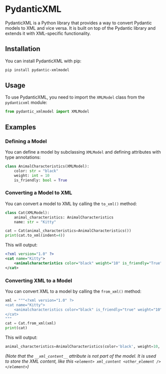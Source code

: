# PydanticXML

PydanticXML is a Python library that provides a way to convert Pydantic models to XML and vice versa. It is built on top of the Pydantic library and extends it with XML-specific functionality.

## Installation

You can install PydanticXML with pip:

```bash
pip install pydantic-xmlmodel
```

## Usage

To use PydanticXML, you need to import the `XMLModel` class from the `pydanticxml` module:

```python
from pydantic_xmlmodel import XMLModel
```

## Examples

### Defining a Model

You can define a model by subclassing `XMLModel` and defining attributes with type annotations:

```python
class AnimalCharacteristics(XMLModel):
    color: str = "black"
    weight: int = 10
    is_friendly: bool = True
```

### Converting a Model to XML

You can convert a model to XML by calling the `to_xml()` method:

```python
class Cat(XMLModel):
    animal_characteristics: AnimalCharacteristics
    name: str = "Kitty"

cat = Cat(animal_characteristics=AnimalCharacteristics())
print(cat.to_xml(indent=4))
```

This will output:

```xml
<?xml version="1.0" ?>
<cat name="Kitty">
    <animalcharacteristics color="black" weight="10" is_friendly="True"/>
</cat>
```

### Converting XML to a Model

You can convert XML to a model by calling the `from_xml()` method:

```python
xml = """<?xml version="1.0" ?>
<cat name="Kitty">
    <animalcharacteristics color="black" is_friendly="true" weight="10"/>
</cat>
"""
cat = Cat.from_xml(xml)
print(cat)
```

This will output:

```python
animal_characteristics=AnimalCharacteristics(color='black', weight=10, is_friendly=True, __xml_content__=None) name='Kitty' __xml_content__='\n    '
```

*(Note that the `__xml_content__` attribute is not part of the model. It is used to store the XML content, like this `<element> xml_content <other_element /></element>`)*

